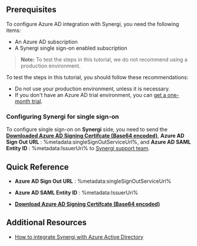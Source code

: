 ## Prerequisites

To configure Azure AD integration with Synergi, you need the following items:

- An Azure AD subscription
- A Synergi single sign-on enabled subscription

> **Note:**
> To test the steps in this tutorial, we do not recommend using a production environment.

To test the steps in this tutorial, you should follow these recommendations:

- Do not use your production environment, unless it is necessary.
- If you don't have an Azure AD trial environment, you can [get a one-month trial](https://azure.microsoft.com/pricing/free-trial/).

### Configuring Synergi for single sign-on

To configure single sign-on on **Synergi** side, you need to send the **[Downloaded Azure AD Signing Certifcate (Base64 encoded)](%metadata:certificateDownloadBase64Url%)**, **Azure AD Sign Out URL** : %metadata:singleSignOutServiceUrl%, and **Azure AD SAML Entity ID** : %metadata:IssuerUri% to [Synergi support team](https://www.irmsecurity.com/contact/).

## Quick Reference

* **Azure AD Sign Out URL** : %metadata:singleSignOutServiceUrl%

* **Azure AD SAML Entity ID** : %metadata:IssuerUri%

* **[Download Azure AD Signing Certifcate (Base64 encoded)](%metadata:certificateDownloadBase64Url%)**

## Additional Resources

* [How to integrate Synergi with Azure Active Directory](https://docs.microsoft.com/azure/active-directory/active-directory-saas-synergi-tutorial)
